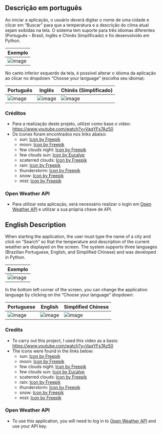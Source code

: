 ## Descrição em português

Ao iniciar a aplicação, o usuário deverá digitar o nome de uma cidade e clicar em “Buscar” para que a temperatura e a descrição do clima atual sejam exibidas na tela. 
O sistema tem suporte para três idiomas diferentes (Português – Brasil, Inglês e Chinês Simplificado) e foi desenvolvido em Python.

| Exemplo |
|----------|
| ![image](https://github.com/user-attachments/assets/2d81108b-c1d7-4cba-995b-291b8561b3e1) | 

No canto inferior esquerdo da tela, é possível alterar o idioma da aplicação ao clicar no dropdown “Choose your language” (escolha seu idioma):

| Português | Inglês | Chinês (Simplificado) |
|----------|----------|----------|
| ![image](https://github.com/user-attachments/assets/480da11d-673d-46ea-8bef-8d79bb46b15f) | ![image](https://github.com/user-attachments/assets/f9119d32-b13c-4ecd-a57d-368580fdc7a5) | ![image](https://github.com/user-attachments/assets/328ec736-630a-401b-a24a-8277e7d5421c)|

### Créditos

- Para a realização deste projeto, utilizei como base o vídeo: https://www.youtube.com/watch?v=VaqYFs7Az50
- Os ícones foram encontrados nos links abaixo: 
  - sun: [Icon by Freepik](https://www.freepik.com/icon/sunny_979585#fromView=search&page=1&position=29&uuid=6d40f86a-76ee-41b4-8a1d-0da19a99ffca)
  - moon: [Icon by Freepik](https://www.freepik.com/icon/moon_4139162#fromView=search&page=1&position=39&uuid=ad67ede8-0a3b-43fc-940f-83d6e47a47f4)
  - few clouds night: [Icon by Freepik](https://www.freepik.com/icon/night_2551244#fromView=search&page=1&position=7&uuid=d127cae4-49b1-4275-adc6-a76791964c7e) 
  - few clouds sun: [Icon by Eucalyp](https://www.freepik.com/icon/partly_3506246#fromView=search&page=1&position=19&uuid=fe5aa7b2-9514-41a9-8d08-b260056a184a)
  - scaterred clouds: [Icon by Freepik](https://www.freepik.com/icon/cloudy_2042088#fromView=search&page=1&position=5&uuid=6aac020f-eb88-41e0-af63-0c8f93051d4c) 
  - rain: [Icon by Freepik](https://www.freepik.com/icon/rain_7922771#fromView=search&page=1&position=59&uuid=c6a503ac-8fd7-481a-9d2c-878a7b31a1b6)
  - thunderstorm: [Icon by Freepik](https://www.freepik.com/icon/storm_3026385#fromView=search&page=1&position=23&uuid=8c3c10d9-943a-47f3-8988-e57e33e2259e)
  - snow: [Icon by Freepik](https://www.freepik.com/icon/snowflake_615669#fromView=search&page=1&position=8&uuid=85fdf204-8eda-450b-8ca3-b61dfece6644)
  - mist: [Icon by Freepik](https://www.freepik.com/icon/fog_1164930#fromView=search&page=1&position=26&uuid=4703e9ae-88ce-4f5e-9ba1-753e940be959)

### Open Weather API

-	Para utilizar esta aplicação, será necessário realizar o login em [Open Weather API](https://openweathermap.org/api) e utilizar a sua própria chave de API.

## English Description

When starting the application, the user must type the name of a city and click on “Search” so that the temperature and description of the current weather are displayed on the screen. 
The system supports three languages ​​(Brazilian Portuguese, English, and Simplified Chinese) and was developed in Python.

| Exemplo |
|----------|
| ![image](https://github.com/user-attachments/assets/40545ddd-0138-4684-ac1d-05c676f91617) | 

In the bottom left corner of the screen, you can change the application language by clicking on the “Choose your language” dropdown:

| Portuguese | English | Simplified Chinese |
|----------|----------|----------|
| ![image](https://github.com/user-attachments/assets/480da11d-673d-46ea-8bef-8d79bb46b15f) | ![image](https://github.com/user-attachments/assets/f9119d32-b13c-4ecd-a57d-368580fdc7a5) | ![image](https://github.com/user-attachments/assets/328ec736-630a-401b-a24a-8277e7d5421c)|

### Credits

- To carry out this project, I used this video as a basis: https://www.youtube.com/watch?v=VaqYFs7Az50
- The icons were found in the links below:
  - sun: [Icon by Freepik](https://www.freepik.com/icon/sunny_979585#fromView=search&page=1&position=29&uuid=6d40f86a-76ee-41b4-8a1d-0da19a99ffca)
  - moon: [Icon by Freepik](https://www.freepik.com/icon/moon_4139162#fromView=search&page=1&position=39&uuid=ad67ede8-0a3b-43fc-940f-83d6e47a47f4)
  - few clouds night: [Icon by Freepik](https://www.freepik.com/icon/night_2551244#fromView=search&page=1&position=7&uuid=d127cae4-49b1-4275-adc6-a76791964c7e) 
  - few clouds sun: [Icon by Eucalyp](https://www.freepik.com/icon/partly_3506246#fromView=search&page=1&position=19&uuid=fe5aa7b2-9514-41a9-8d08-b260056a184a)
  - scaterred clouds: [Icon by Freepik](https://www.freepik.com/icon/cloudy_2042088#fromView=search&page=1&position=5&uuid=6aac020f-eb88-41e0-af63-0c8f93051d4c) 
  - rain: [Icon by Freepik](https://www.freepik.com/icon/rain_7922771#fromView=search&page=1&position=59&uuid=c6a503ac-8fd7-481a-9d2c-878a7b31a1b6)
  - thunderstorm: [Icon by Freepik](https://www.freepik.com/icon/storm_3026385#fromView=search&page=1&position=23&uuid=8c3c10d9-943a-47f3-8988-e57e33e2259e)
  - snow: [Icon by Freepik](https://www.freepik.com/icon/snowflake_615669#fromView=search&page=1&position=8&uuid=85fdf204-8eda-450b-8ca3-b61dfece6644)
  - mist: [Icon by Freepik](https://www.freepik.com/icon/fog_1164930#fromView=search&page=1&position=26&uuid=4703e9ae-88ce-4f5e-9ba1-753e940be959)

### Open Weather API

- To use this application, you will need to log in to [Open Weather API](https://openweathermap.org/api) and use your API key.
 





